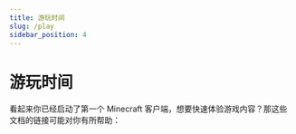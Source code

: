 ```yaml
---
title: 游玩时间
slug: /play
sidebar_position: 4
---
```


# 游玩时间

看起来你已经启动了第一个 Minecraft 客户端，想要快速体验游戏内容？那这些文档的链接可能对你有所帮助：

